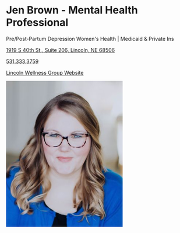 # Jen Brown - Mental Health Professional

Pre/Post-Partum Depression Women's Health | Medicaid & Private Ins

[1919 S 40th St., Suite 206, Lincoln, NE 68506](https://www.google.com/maps/place/Lincoln+Wellness+Collective/@40.7926319,-96.6666124,743m/data=!3m3!1e3!4b1!5s0x8796bdd8a0a7d313:0xb29d755ce62e0125!4m6!3m5!1s0x8796bdd8a287b31f:0x34a3a858bc2ef1f9!8m2!3d40.7926279!4d-96.6640375!16s%2Fg%2F1263tzq2c?entry=ttu&g_ep=EgoyMDI1MDMxMC4wIKXMDSoASAFQAw%3D%3D)

[531.333.3759](tel:5313333759)

[Lincoln Wellness Group Website](https://www.lincolnwellnessgroup.com/jennifer-brown)

![picture](./markdown/resources/images/jBrown.jpeg)
